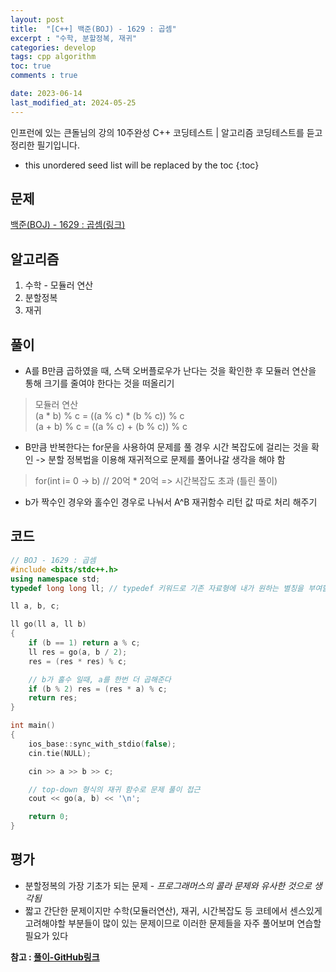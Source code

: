 ```yaml
---
layout: post
title:  "[C++] 백준(BOJ) - 1629 : 곱셈"
excerpt : "수학, 분할정복, 재귀"
categories: develop
tags: cpp algorithm
toc: true
comments : true

date: 2023-06-14
last_modified_at: 2024-05-25
---
```

> <span style="font-size: 80%">
인프런에 있는 큰돌님의 강의 10주완성 C++ 코딩테스트 | 알고리즘 코딩테스트를 듣고 정리한 필기입니다.</span>

<!--more-->

* this unordered seed list will be replaced by the toc
{:toc}

## 문제 

[백준(BOJ) - 1629 : 곱셈(링크)](https://www.acmicpc.net/problem/1629)

## 알고리즘
1. 수학 - 모듈러 연산
2. 분할정복
3. 재귀

## 풀이

- A를 B만큼 곱하였을 때, 스택 오버플로우가 난다는 것을 확인한 후 모듈러 연산을 통해 크기를 줄여야 한다는 것을 떠올리기

> 모듈러 연산  
> (a * b) % c = ((a % c) * (b % c)) % c  
> (a + b) % c = ((a % c) + (b % c)) % c  

- B만큼 반복한다는 for문을 사용하여 문제를 풀 경우 시간 복잡도에 걸리는 것을 확인 -> 분할 정복법을 이용해 재귀적으로 문제를 풀어나갈 생각을 해야 함

> for(int i= 0 -> b) // 20억 * 20억 => 시간복잡도 초과 (틀린 풀이)

- b가 짝수인 경우와 홀수인 경우로 나눠서 A^B 재귀함수 리턴 값 따로 처리 해주기


## 코드  
```cpp
// BOJ - 1629 : 곱셈
#include <bits/stdc++.h>
using namespace std;
typedef long long ll; // typedef 키워드로 기존 자료형에 내가 원하는 별칭을 부여할 수 있다

ll a, b, c;

ll go(ll a, ll b)
{
    if (b == 1) return a % c;
    ll res = go(a, b / 2);
    res = (res * res) % c;

    // b가 홀수 일때, a를 한번 더 곱해준다
    if (b % 2) res = (res * a) % c;
    return res;
}

int main()
{
    ios_base::sync_with_stdio(false);
    cin.tie(NULL);

    cin >> a >> b >> c;

    // top-down 형식의 재귀 함수로 문제 풀이 접근
    cout << go(a, b) << '\n';

    return 0;
}
```

## 평가  
* 분할정복의 가장 기초가 되는 문제 - _프로그래머스의 콜라 문제와 유사한 것으로 생각됨_  
* 짧고 간단한 문제이지만 수학(모듈러연산), 재귀, 시간복잡도 등 코테에서 센스있게 고려해야할 부분들이 많이 있는 문제이므로 이러한 문제들을 자주 풀어보며 연습할 필요가 있다

__참고 : [풀이-GitHub링크](https://github.com/Jinlee0206/BOJ/blob/main/%EB%B0%B1%EC%A4%80/Silver/1629.%E2%80%85%EA%B3%B1%EC%85%88/%EA%B3%B1%EC%85%88.cc)__

